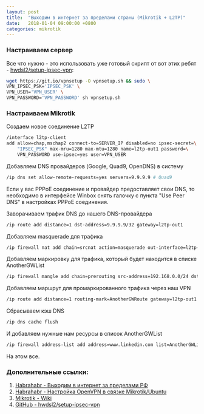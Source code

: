 ```yaml
---
layout: post
title:  "Выходим в интернет за пределами страны (Mikrotik + L2TP)"
date:   2018-01-04 09:00:00 +0800
categories: mikrotik
---
```


### Настраиваем сервер

Все что нужно - это использовать уже готовый скрипт от вот этих ребят - [hwdsl2/setup-ipsec-vpn](https://github.com/hwdsl2/setup-ipsec-vpn):

```sh
wget https://git.io/vpnsetup -O vpnsetup.sh && sudo \
VPN_IPSEC_PSK='IPSEC_PSK' \
VPN_USER='VPN_USER' \
VPN_PASSWORD='VPN_PASSWORD' sh vpnsetup.sh
```

### Настраиваем Mikrotik

Создаем новое соединение L2TP

```sh
/interface l2tp-client
add allow=chap,mschap2 connect-to=SERVER_IP disabled=no ipsec-secret=\
    "IPSEC_PSK" max-mru=1280 max-mtu=1280 name=l2tp-out1 password=\
    VPN_PASSWORD use-ipsec=yes user=VPN_USER
```

Добавляем DNS провайдеров (Google, Quad9, OpenDNS) в систему

```sh
/ip dns set allow-remote-requests=yes servers=9.9.9.9 # Quad9
```

Если у вас PPPoE соединение и провайдер предоставляет свои DNS, то необходимо в интерфейсе Winbox снять галочку с пункта "Use Peer DNS" в настройках PPPoE соединения.

Заворачиваем трафик DNS до нашего DNS-провайдера

```sh
/ip route add distance=1 dst-address=9.9.9.9/32 gateway=l2tp-out1
```

Добавляем masquerade для трафика

```sh
/ip firewall nat add chain=srcnat action=masquerade out-interface=l2tp-out1
```

Добавляем маркировку для трафика, который будет находится в списке AnotherGWList

```sh
/ip firewall mangle add chain=prerouting src-address=192.168.0.0/24 dst-address-list=AnotherGWList action=mark-routing new-routing-mark=AnotherGWRoute
```

Добавляем маршрут для промаркированного трафика через наш VPN

```sh
/ip route add distance=1 routing-mark=AnotherGWRoute gateway=l2tp-out1
```

Сбрасываем кэш DNS

```sh
/ip dns cache flush
```

И добавляем нужные нам ресурсы в список AnotherGWList

```sh
/ip firewall address-list add address=www.linkedin.com list=AnotherGWList
```

На этом все.

### Дополнительные ссылки:

1. [Habrahabr - Выходим в интернет за пределами РФ](https://habrahabr.ru/post/337426/)
2. [Habrahabr - Настройка OpenVPN в связке Mikrotik/Ubuntu](https://habrahabr.ru/post/227767/)
3. [Mikrotik - Wiki](https://wiki.mikrotik.com/)
4. [GitHub - hwdsl2/setup-ipsec-vpn](https://github.com/hwdsl2/setup-ipsec-vpn)
